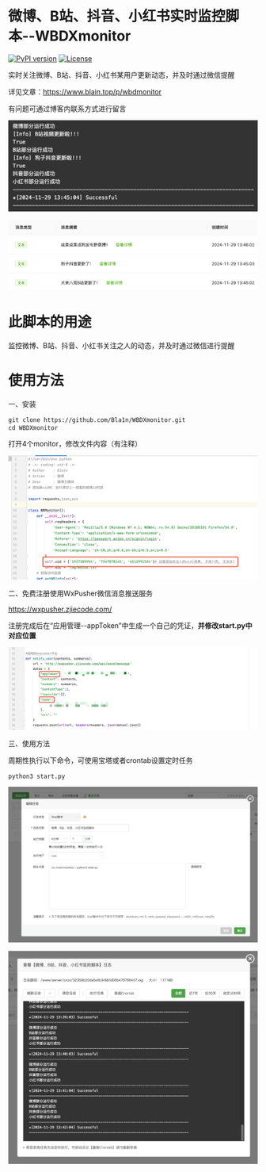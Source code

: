 微博、B站、抖音、小红书实时监控脚本--WBDXmonitor
===========================================

[![PyPI version](https://img.shields.io/badge/python-3-blue.svg)](https://www.python.org/)  [![License](https://img.shields.io/badge/license-GPLv2-red.svg)](https://raw.githubusercontent.com/sqlmapproject/sqlmap/master/LICENSE) 

实时关注微博、B站、抖音、小红书某用户更新动态，并及时通过微信提醒

详见文章：https://www.blain.top/p/wbdmonitor

有问题可通过博客内联系方式进行留言

![image-20241129134540933](assets/image-20241129134540933.png)

![image-20241129134645936](assets/image-20241129134645936.png)



此脚本的用途
====

监控微博、B站、抖音、小红书关注之人的动态，并及时通过微信进行提醒

使用方法
====

一、安装

~~~~~~~~~~~~~~~~~~~~~~~~~~~~~~~~~~~~~~~~~~~~~~~~~~~~~~~~~~~~~~~~~~~~~~~~~~~~~~~~
git clone https://github.com/Bla1n/WBDXmonitor.git
cd WBDXmonitor
~~~~~~~~~~~~~~~~~~~~~~~~~~~~~~~~~~~~~~~~~~~~~~~~~~~~~~~~~~~~~~~~~~~~~~~~~~~~~~~~

打开4个monitor，修改文件内容（有注释）

![image-20241129140633567](assets/image-20241129140633567.png)

二、免费注册使用WxPusher微信消息推送服务

https://wxpusher.zjiecode.com/

注册完成后在“应用管理--appToken”中生成一个自己的凭证，**并修改start.py中对应位置**

![image-20241129135535161](assets/image-20241129135535161.png)

三、使用方法

周期性执行以下命令，可使用宝塔或者crontab设置定时任务

~~~~~~~~~~~~~~~~~~~~~~~~~~~~~~~~~~~~~~~~~~~~~~~~~~~~~~~~~~~~~~~~~~~~~~~~~~~~~~~~
python3 start.py
~~~~~~~~~~~~~~~~~~~~~~~~~~~~~~~~~~~~~~~~~~~~~~~~~~~~~~~~~~~~~~~~~~~~~~~~~~~~~~~~


![image-20241129134229907](assets/image-20241129134229907.png)

![image-20241129134259965](assets/image-20241129134259965.png)
